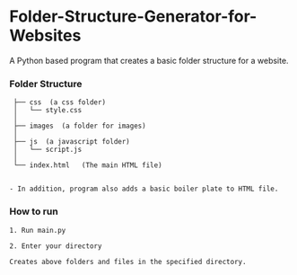 # Folder-Structure-Generator-for-Websites
A Python based program that creates a basic folder structure for a website.

### Folder Structure
```
 ├── css  (a css folder)
 │   └── style.css
 │
 ├── images  (a folder for images)
 │
 ├── js  (a javascript folder)
 │   └── script.js
 │
 └── index.html   (The main HTML file)
 
 
- In addition, program also adds a basic boiler plate to HTML file.
```


### How to run
    1. Run main.py
  
    2. Enter your directory
  
    Creates above folders and files in the specified directory.
